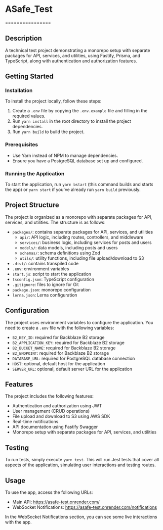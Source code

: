 # ASafe_Test
================

**Description**
------------

A technical test project demonstrating a monorepo setup with separate packages for API, services, and utilities, using Fastify, Prisma, and TypeScript, along with authentication and authorization features.

**Getting Started**
---------------

### Installation

To install the project locally, follow these steps:

1. Create a `.env` file by copying the `.env.example` file and filling in the required values.
2. Run `yarn install` in the root directory to install the project dependencies.
3. Run `yarn build` to build the project.

### Prerequisites

* Use Yarn instead of NPM to manage dependencies.
* Ensure you have a PostgreSQL database set up and configured.

### Running the Application

To start the application, run `yarn bstart` (this command builds and starts the app) or `yarn start` if you've already run `yarn build` previously.

**Project Structure**
-----------------

The project is organized as a monorepo with separate packages for API, services, and utilities. The structure is as follows:

* `packages/`: contains separate packages for API, services, and utilities
	+ `api/`: API logic, including routes, controllers, and middleware
	+ `services/`: business logic, including services for posts and users
	+ `models/`: data models, including posts and users
	+ `schemas/`: schema definitions using Zod
	+ `utils/`: utility functions, including file upload/download to S3
* `.dist/`: contains transpiled code
* `.env`: environment variables
* `start.js`: script to start the application
* `tsconfig.json`: TypeScript configuration
* `.gitignore`: files to ignore for Git
* `package.json`: monorepo configuration
* `lerna.json`: Lerna configuration

**Configuration**
-------------

The project uses environment variables to configure the application. You need to create a `.env` file with the following variables:

* `B2_KEY_ID`: required for Backblaze B2 storage
* `B2_APPLICATION_KEY`: required for Backblaze B2 storage
* `B2_BUCKET_NAME`: required for Backblaze B2 storage
* `B2_ENDPOINT`: required for Backblaze B2 storage
* `DATABASE_URL`: required for PostgreSQL database connection
* `HOST`: optional, default host for the application
* `SERVER_URL`: optional, default server URL for the application

**Features**
--------

The project includes the following features:

* Authentication and authorization using JWT
* User management (CRUD operations)
* File upload and download to S3 using AWS SDK
* Real-time notifications
* API documentation using Fastify Swagger
* Monorepo setup with separate packages for API, services, and utilities

**Testing**
-------

To run tests, simply execute `yarn test`. This will run Jest tests that cover all aspects of the application, simulating user interactions and testing routes.

**Usage**
-----

To use the app, access the following URLs:

* Main API: https://asafe-test.onrender.com/
* WebSocket Notifications: https://asafe-test.onrender.com/notifications

In the WebSocket Notifications section, you can see some live interactions with the app.
